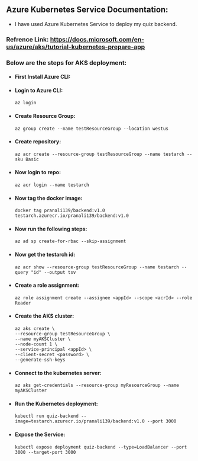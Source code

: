 ## Azure Kubernetes Service Documentation:

* I have used Azure Kubernetes Service to deploy my quiz backend.

### Refrence Link: https://docs.microsoft.com/en-us/azure/aks/tutorial-kubernetes-prepare-app

### Below are the steps for AKS deployment:


* #### First Install Azure CLI:

* #### Login to Azure CLI:

      az login

* #### Create Resource Group:

      az group create --name testResourceGroup --location westus
      
* #### Create repository:

      az acr create --resource-group testResourceGroup --name testarch --sku Basic

* #### Now login to repo:

      az acr login --name testarch
      
* #### Now tag the docker image:

      docker tag pranali139/backend:v1.0 testarch.azurecr.io/pranali139/backend:v1.0
      
* #### Now run the following steps:

      az ad sp create-for-rbac --skip-assignment
      
* #### Now get the testarch id:

      az acr show --resource-group testResourceGroup --name testarch --query "id" --output tsv
      
* #### Create a role assignment:

      az role assignment create --assignee <appId> --scope <acrId> --role Reader
      
* ####  Create the AKS cluster:
      az aks create \
      --resource-group testResourceGroup \
      --name myAKSCluster \
      --node-count 1 \
      --service-principal <appId> \
      --client-secret <password> \
      --generate-ssh-keys
      
* #### Connect to the kubernetes server:

      az aks get-credentials --resource-group myResourceGroup --name myAKSCluster
      
* #### Run the Kubernetes deployment:
      kubectl run quiz-backend --image=testarch.azurecr.io/pranali139/backend:v1.0 --port 3000 
      
* #### Expose the Service:
      kubectl expose deployment quiz-backend --type=LoadBalancer --port 3000 --target-port 3000
      
